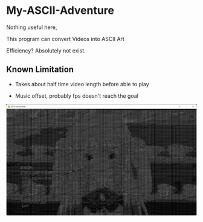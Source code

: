 # My-ASCII-Adventure

Nothing useful here,

This program can convert Videos into ASCII Art

Efficiency? Absolutely not exist.

## Known Limitation

- Takes about half time video length before able to play

- Music offset, probably fps doesn't reach the goal

![ASCII Example: Chino](https://github.com/Leomotors/My-ASCII-Adventure/blob/main/assets/chino_ascii.png)
